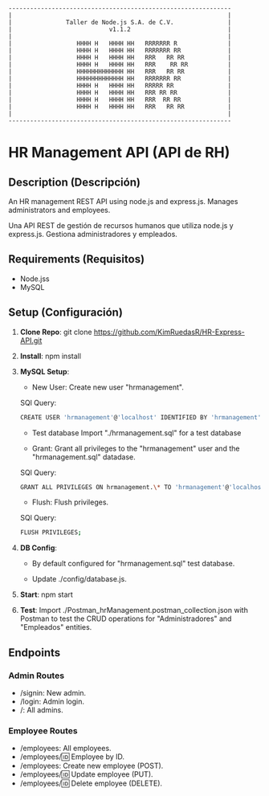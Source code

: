 ```
--------------------------------------------------------------
|                                                            |
|               Taller de Node.js S.A. de C.V.               |
|                           v1.1.2                           |
|                                                            |
|                  HHHH H   HHHH HH   RRRRRRR R              |
|                  HHHH H   HHHH HH   RRRRRRR RR             |
|                  HHHH H   HHHH HH   RRR   RR RR            |
|                  HHHH H   HHHH HH   RRR    RR RR           |
|                  HHHHHHHHHHHHH HH   RRR   RR RR            |
|                  HHHHHHHHHHHHH HH   RRRRRRR RR             |
|                  HHHH H   HHHH HH   RRRRR RR               |
|                  HHHH H   HHHH HH   RRR RR RR              |
|                  HHHH H   HHHH HH   RRR  RR RR             |
|                  HHHH H   HHHH HH   RRR   RR RR            |
|                                                            |
--------------------------------------------------------------
```

# HR Management API (API de RH)

## Description (Descripción)

An HR management REST API using node.js and express.js. Manages administrators and employees.

Una API REST de gestión de recursos humanos que utiliza node.js y express.js. Gestiona administradores y empleados.

## Requirements (Requisitos)

- Node.jss
- MySQL

## Setup (Configuración)

1. **Clone Repo**:
   git clone https://github.com/KimRuedasR/HR-Express-API.git
2. **Install**:
   npm install
3. **MySQL Setup**:

   - New User:
     Create new user "hrmanagement".

   SQl Query:

   ```bash
   CREATE USER 'hrmanagement'@'localhost' IDENTIFIED BY 'hrmanagement';
   ```

   - Test database
     Import "./hrmanagement.sql" for a test database

   - Grant:
     Grant all privileges to the "hrmanagement" user and the "hrmanagement.sql" datadase.

   SQl Query:

   ```bash
   GRANT ALL PRIVILEGES ON hrmanagement.\* TO 'hrmanagement'@'localhost';
   ```

   - Flush:
     Flush privileges.

   SQl Query:

   ```bash
   FLUSH PRIVILEGES;
   ```

4. **DB Config**:

   - By default configured for "hrmanagement.sql" test database.

   - Update ./config/database.js.

5. **Start**:
   npm start

6. **Test**:
   Import ./Postman_hrManagement.postman_collection.json with Postman to test the CRUD operations for "Administradores" and "Empleados" entities.

## Endpoints

### Admin Routes

- /signin: New admin.
- /login: Admin login.
- /: All admins.

### Employee Routes

- /employees: All employees.
- /employees/:id: Employee by ID.
- /employees: Create new employee (POST).
- /employees/:id: Update employee (PUT).
- /employees/:id: Delete employee (DELETE).
